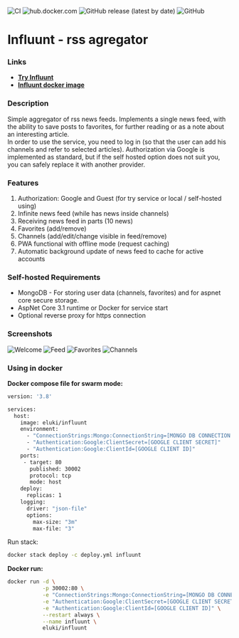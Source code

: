 ![CI](https://github.com/AMEST/Influunt/workflows/CI/badge.svg?branch=master)
![hub.docker.com](https://img.shields.io/docker/pulls/eluki/influunt.svg)
![GitHub release (latest by date)](https://img.shields.io/github/v/release/amest/influunt)
![GitHub](https://img.shields.io/github/license/amest/influunt)
# Influunt - rss agregator 
### Links
* **[Try Influunt](https://influunt.tk)**  
* **[Influunt docker image](https://hub.docker.com/r/eluki/influunt)**
### Description
Simple aggregator of rss news feeds. Implements a single news feed, with the ability to save posts to favorites, for further reading or as a note about an interesting article.   
In order to use the service, you need to log in (so that the user can add his channels and refer to selected articles). Authorization via Google is implemented as standard, but if the self hosted option does not suit you, you can safely replace it with another provider.   

### Features
1. Authorization: Google and Guest (for try service or local / self-hosted using)
1. Infinite news feed (while has news inside channels)
1. Receiving news feed in parts (10 news)
1. Favorites (add/remove)
1. Channels (add/edit/change visible in feed/remove)
1. PWA functional with offline mode (request caching)
1. Automatic background update of news feed to cache for active accounts

### Self-hosted Requirements
* MongoDB - For storing user data (channels, favorites) and for aspnet core secure storage.
* AspNet Core 3.1 runtime or Docker for service start
* Optional reverse proxy for https connection

### Screenshots
![Welcome](https://i.postimg.cc/TPkkZRgs/2020-11-28-12-37-08-localhost-06e95107c6d2.png)
![Feed](https://i.postimg.cc/nzg3h0dY/2020-11-28-12-37-48-localhost-2ef2932fe865.png)
![Favorites](https://i.postimg.cc/D0GBJLHV/2020-11-28-12-38-42-localhost-0a8741ba7b25.png)
![Channels](https://i.postimg.cc/DZ8Chtcw/2020-11-28-12-39-08-localhost-6a9aac0b8b54.png)

### Using in docker

**Docker compose file for swarm mode:**
```Dockerfile
version: '3.8'

services:
  host:
    image: eluki/influunt
    environment:
      - "ConnectionStrings:Mongo:ConnectionString=[MONGO DB CONNECTION STRING]"
      - "Authentication:Google:ClientSecret=[GOOGLE CLIENT SECRET]"
      - "Authentication:Google:ClientId=[GOOGLE CLIENT ID]"
    ports:
     - target: 80
       published: 30002
       protocol: tcp
       mode: host
    deploy:
      replicas: 1
    logging:
      driver: "json-file"
      options:
        max-size: "3m"
        max-file: "3"
```
Run stack:
```bash
docker stack deploy -c deploy.yml influunt
```

**Docker run:**
```bash
docker run -d \
           -p 30002:80 \
           -e "ConnectionStrings:Mongo:ConnectionString=[MONGO DB CONNECTION STRING]" \
           -e "Authentication:Google:ClientSecret=[GOOGLE CLIENT SECRET]" \
           -e "Authentication:Google:ClientId=[GOOGLE CLIENT ID]" \
           --restart always \
           --name influunt \
           eluki/influunt
```
